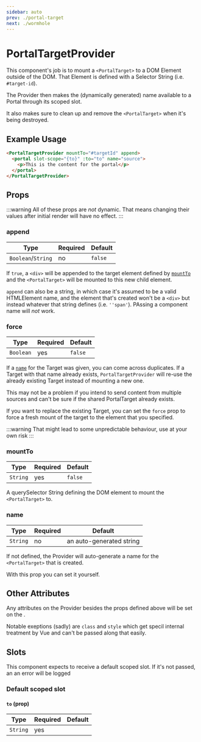 ```yaml
---
sidebar: auto
prev: ./portal-target
next: ./wormhole
---
```


# PortalTargetProvider

This component's job is to mount a `<PortalTarget>` to a DOM Element outside of the DOM. That Element is defined with a Selector String (i.e. `#target-id`).

The Provider then makes the (dynamically generated) name available to a Portal through its scoped slot.

It also makes sure to clean up and remove the `<PortalTarget>` when it's being destroyed.

## Example Usage

```html {}
<PortalTargetProvider mountTo="#targetId" append>
  <portal slot-scope="{to}" :to="to" name="source">
    <p>This is the content for the portal</p>
  </portal>
</PortalTargetProvider>
```

## Props

:::warning
All of these props are _not_ dynamic. That means changing their values after initial render will have no effect.
:::

### append

| Type               | Required | Default |
| ------------------ | -------- | ------- |
| `Boolean`/`String` | no       | `false` |

If `true`, a `<div>` will be appended to the target element defined by [`mountTo`](#mountto) and the `<PortalTarget>` will be mounted to this new child element.

`append` can also be a string, in which case it's assumed to be a valid HTMLElement name, and the element that's created won't be a `<div>` but instead whatever that string defines (i.e. `''span'`). PAssing a component name will _not_ work.

### force

| Type      | Required | Default |
| --------- | -------- | ------- |
| `Boolean` | yes      | `false` |

If a [`name`](#name) for the Target was given, you can come across duplicates. If a Target with that name already exists, `PortalTargetProvider` will re-use the already existing Target instead of mounting a new one.

This may not be a problem if you intend to send content from multiple sources and can't be sure if the shared PortalTarget already exists.

If you want to replace the existing Target, you can set the `force` prop to force a fresh mount of the target to the element that you specified.

:::warning
That might lead to some unpredictable behaviour, use at your own risk
:::

### mountTo

| Type     | Required | Default |
| -------- | -------- | ------- |
| `String` | yes      | `false` |

A querySelector String defining the DOM element to mount the `<PortalTarget>` to.

### name

| Type     | Required | Default                  |
| -------- | -------- | ------------------------ |
| `String` | no       | an auto-generated string |

If not defined, the Provider will auto-generate a name for the `<PortalTarget>` that is created.

With this prop you can set it yourself.

## Other Attributes

Any attributes on the Provider besides the props defined above will be set on the <PortalTarget/>.

Notable exeptions (sadly) are `class` and `style` which get specil internal treatment by Vue and can't be passed along that easily.

## Slots

This component expects to receive a default scoped slot. If it's not passed, an an error will be logged

### Default scoped slot

#### `to` (prop)

| Type     | Required | Default |
| -------- | -------- | ------- |
| `String` | yes      |         |
